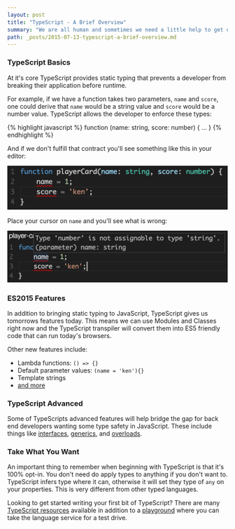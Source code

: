 ```yaml
---
layout: post
title: "TypeScript - A Brief Overview"
summary: "We are all human and sometimes we need a little help to get our jobs done in an effiecient and safe way. Just like construction workers where hard hats to keep them safe from falling debris, JavaScript developers need protection from unforseen hazards too. TypeScript is our hard hat."
path: _posts/2015-07-13-typescript-a-brief-overview.md
---
```


### TypeScript Basics

At it's core TypeScript provides static typing that prevents a developer from breaking their application before runtime.

For example, if we have a function takes two parameters, `name` and `score`, one could derive that `name` would be a string value and `score` would be a number value. TypeScript allows the developer to enforce these types:

{% highlight javascript %}
function (name: string, score: number) {
	...
}
{% endhighlight %}

And if we don't fulfill that contract you'll see something like this in your editor:

![Broken TypeScript Contract](/images/blog/typescript-a-brief-overview-image1.png)

Place your cursor on `name` and you'll see what is wrong:

![Error Details](/images/blog/typescript-a-brief-overview-image2.png)

### ES2015 Features

In addition to bringing static typing to JavaScript, TypeScript gives us tomorrows features today. This means we can use Modules and Classes right now and the TypeScript transpiler will convert them into ES5 friendly code that can run today's browsers.

Other new features include:

* Lambda functions: `() => {}`
* Default parameter values: `(name = 'ken'){}`
* Template strings
* [and more](http://www.typescriptlang.org/Handbook)

### TypeScript Advanced

Some of TypeScripts advanced features will help bridge the gap for back end developers wanting some type safety in JavaScript. These include things like [interfaces](http://www.typescriptlang.org/Handbook#interfaces), [generics](http://www.typescriptlang.org/Handbook#generics), and [overloads](http://www.typescriptlang.org/Handbook#functions-overloads).

### Take What You Want

An important thing to remember when beginning with TypeScript is that it's 100% opt-in. You don't need do apply types to anything if you don't want to. TypeScript infers type where it can, otherwise it will set they type of `any` on your properties. This is very different from other typed languages.

Looking to get started writing your first bit of TypeScript? There are many [TypeScript resources](http://www.typescriptlang.org/) available in addition to a [playground](http://www.typescriptlang.org/Playground) where you can take the language service for a test drive.


